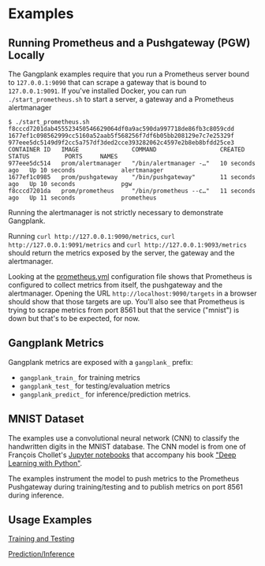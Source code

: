 # Examples
## Running Prometheus and a Pushgateway (PGW) Locally
The Gangplank examples require that you run a Prometheus server bound to `127.0.0.1:9090` that can scrape a gateway that is
bound to `127.0.0.1:9091`. If you've installed Docker, you can run `./start_prometheus.sh` to start a server, a gateway and
a Prometheus alertmanager

```
$ ./start_prometheus.sh 
f8cccd7201dab455523450546629064df0a9ac590da997718de86fb3c8059cdd
1677ef1c098562999cc5160a52aab5f568256f7df6b05bb208129e7c7e25329f
977eee5dc5149d9f2cc5a757df3ded2cce393282062c4597e2b8eb8bfdd25ce3
CONTAINER ID   IMAGE               COMMAND                  CREATED          STATUS          PORTS     NAMES
977eee5dc514   prom/alertmanager   "/bin/alertmanager -…"   10 seconds ago   Up 10 seconds             alertmanager
1677ef1c0985   prom/pushgateway    "/bin/pushgateway"       11 seconds ago   Up 10 seconds             pgw
f8cccd7201da   prom/prometheus     "/bin/prometheus --c…"   11 seconds ago   Up 11 seconds             prometheus
```

Running the alertmanager is not strictly necessary to demonstrate Gangplank.

Running `curl http://127.0.0.1:9090/metrics`, `curl http://127.0.0.1:9091/metrics` and `curl http://127.0.0.1:9093/metrics` should return the metrics
exposed by the server, the gateway and the alertmanager.

Looking at the [prometheus.yml](./prometheus/prometheus.yml) configuration file shows that Prometheus is configured to collect metrics from itself, the pushgateway and
the alertmanager. Opening the URL `http://localhost:9090/targets` in a browser should show that those targets are up. You'll also see that Prometheus is
trying to scrape metrics from port 8561 but that the service ("mnist") is down but that's to be expected, for now.

## Gangplank Metrics
Gangplank metrics are exposed with a `gangplank_` prefix:
 * `gangplank_train_` for training metrics
 * `gangplank_test_` for testing/evaluation metrics
 * `gangplank_predict_` for inference/prediction metrics.


## MNIST Dataset
The examples use a convolutional neural network (CNN) to classify the handwritten digits in the MNIST database.
The CNN model is from one of François Chollet's [Jupyter notebooks](https://github.com/fchollet/deep-learning-with-python-notebooks/blob/master/chapter08_intro-to-dl-for-computer-vision.ipynb)
that accompany his book ["Deep Learning with Python"]([https://www.manning.com/books/deep-learning-with-python](https://www.manning.com/books/deep-learning-with-python-second-edition)).

The examples instrument the model to push metrics to the Prometheus Pushgateway during training/testing and to publish metrics on port 8561 during inference.


## Usage Examples
[Training and Testing](https://github.com/hammingweight/gangplank/tree/main/examples/train)

[Prediction/Inference](https://github.com/hammingweight/gangplank/tree/main/examples/predict)


